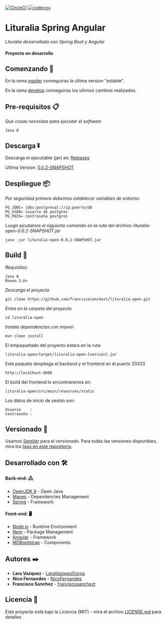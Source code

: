[![CircleCI](https://circleci.com/gh/franciscosanchezt/lituralia-open/tree/develop.svg?style=shield)](https://circleci.com/gh/franciscosanchezt/lituralia-back-spring)
[![codecov](https://codecov.io/gh/franciscosanchezt/lituralia-open/branch/master/graph/badge.svg)](https://codecov.io/gh/franciscosanchezt/lituralia-back-spring)

# Lituralia Spring Angular

_Lituralia desarrollado con Spring Boot y Angular_

#### Proyecto en desarrollo

## Comenzando 🚀

En la rama [master](https://github.com/franciscosanchezt/lituralia-open/tree/master) conseguiras la ultima version "estable".

En la rama [develop](https://github.com/franciscosanchezt/lituralia-open/tree/develop) conseguiras los ultimos cambios realizados.

## Pre-requisitos 📋

_Que cosas necesitas para ejecutar el software_

```
Java 8
```

## Descarga ⏬

Descarga el ejecutable (jar) en: [Releases](https://github.com/franciscosanchezt/lituralia-open/releases)

Ultima Version: [0.0.2-SNAPSHOT](https://github.com/franciscosanchezt/lituralia-open/releases/tag/0.0.2)

## Despliegue 📦
   
   _Por seguridad primero debemos establecer variables de entorno:_
   
   ```
   PG_JDBC= jdbc:postgresql://ip:puerto/db 
   PG_USER= usuario de postgres 
   PG_PASS= contraseña postgres 
   ```
      
   _Luego ejcutamos el siguiente comando en la ruta del archivo: lituralia-open-0.0.2-SNAPSHOT.jar_
   
   ```
   java -jar lituralia-open-0.0.2-SNAPSHOT.jar
   ```


## Build 🔧

_Requisitos:_

```
Java 8
Maven 3.6+
```
_Descarga el proyecto_

```
git clone https://github.com/franciscosanchezt/lituralia-open.git
```

_Entra en la carpeta del proyecto_

```
cd lituralia-open
```

_Instala dependencias con maven_

```
mvn clean install
```

El empaquetado del proyecto estara en la ruta: 

```
lituralia-open/target/lituralia-open-[version].jar
```

Este paquete despliega el backend y el frontend en el puerto 33333

```
http://localhost:8080
```

El build del frontend lo encontraremos en:

```
lituralia-open/src/main/resources/static
```

Los datos de inicio de sesión son:

```
Usuario    : 
Contraseña : 
```

## Versionado 📌

Usamos [SemVer](http://semver.org/) para el versionado. Para todas las versiones disponibles, mira los [tags en este repositorio](tags/).

## Desarrollado con 🛠️

#### Back-end: 🖧

* [OpenJDK 8](https://adoptopenjdk.net/) - Open Java
* [Maven](https://maven.apache.org/) - Dependencies Management
* [Spring](https://spring.io/) - Framework

#### Front-end: 🖥

* [Node.js](http://nodejs.org/) - Runtime Environment
* [Npm](https://www.npmjs.com/) - Package Management
* [Angular](https://angular.io/) - Framework
* [MDBootstrap](https://mdbootstrap.com/) - Components


## Autores ✒️

* **Lara Vazquez** - [LaraVazquezDorna](https://github.com/LaraVazquezDorna)
* **Nico Fernandes** - [NicoFernandes](https://github.com/NicoFernandes)
* **Francisco Sanchez** - [franciscosanchezt](https://github.com/franciscosanchezt)


## Licencia 📄

Este proyecto está bajo la Licencia (MIT) - mira el archivo [LICENSE.md](LICENSE.md) para detalles
